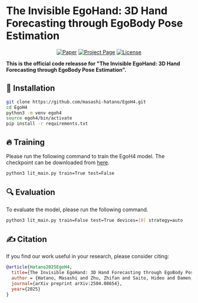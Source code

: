 # The Invisible EgoHand: 3D Hand Forecasting through EgoBody Pose Estimation

<div align="center">

[![Paper](https://img.shields.io/badge/arXiv-2504.08654-red)](https://arxiv.org/abs/2504.08654)
[![Project Page](https://img.shields.io/badge/Project-Page-blue)](https://masashi-hatano.github.io/EgoH4/)
[![License](https://img.shields.io/badge/License-MIT-green)](LICENSE)

</div>

**This is the official code releasse for "The Invisible EgoHand: 3D Hand Forecasting through EgoBody Pose Estimation".**

## 🔨 Installation

```bash
git clone https://github.com/masashi-hatano/EgoH4.git
cd EgoH4
python3 -m venv egoh4
source egoh4/bin/activate
pip install -r requirements.txt
```

## 🔥 Training
Please run the following command to train the EgoH4 model. The checkpoint can be downloaded from [here](https://keiojp0-my.sharepoint.com/:f:/g/personal/hatano1210_keio_jp/Eg2tPpVXaj9Ck7-fYiOO8h4B0HrPjV5LybFbhCQOKmJzPw?e=lkgf9d).
```bash
python3 lit_main.py train=True test=False
```

## 🔍 Evaluation
To evaluate the model, please run the following command.
```bash
python3 lit_main.py train=False test=True devices=[0] strategy=auto
```

## ✍️ Citation

If you find our work useful in your research, please consider citing:

```bibtex
@article{Hatano2025EgoH4,
  title={The Invisible EgoHand: 3D Hand Forecasting through EgoBody Pose Estimation},
  author = {Hatano, Masashi and Zhu, Zhifan and Saito, Hideo and Damen, Dima},
  journal={arXiv preprint arXiv:2504.08654},
  year={2025}
}
```

